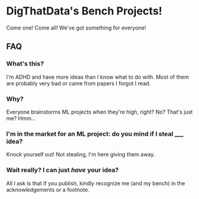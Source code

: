 # DigThatData's Bench Projects!

Come one! Come all! We've got something for everyone!

## FAQ

### What's this?

I'm ADHD and have more ideas than I know what to do with. Most of them are probably very bad or came from papers I forgot I read.

### Why?

Everyone brainstorms ML projects when they're high, right? No? That's just me? Hmm...

### I'm in the market for an ML project: do you mind if I steal ___ idea?

Knock yourself out! Not stealing, I'm here giving them away.

### Wait really? I can just *have* your idea?

All I ask is that if you publish, kindly recognize me (and my bench) in the acknowledgements or a footnote.
